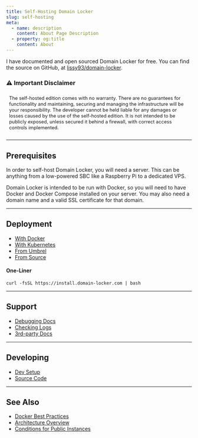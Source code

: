 ```yaml
---
title: Self-Hosting Domain Locker
slug: self-hosting  
meta:
  - name: description
    content: About Page Description
  - property: og:title
    content: About
---
```


I have documented and open sourced Domain Locker for free. You can find the source on GitHub, at [lissy93/domain-locker](https://github.com/lissy93/domain-locker).

### ⚠️ Important Disclaimer
<blockquote class="warning">
The self-hosted edition comes with no warranty. There are no guarantees for functionality and maintaining, securing and managing the infrastructure will be your responsibility. The developer cannot be held liable for any damages or losses caused by the use of the self-hosted edition.
It is not intended to be publicly exposed, unless secured it behind a firewall, with correct access controls implemented.
</blockquote>

---

## Prerequisites

In order to self-host Domain Locker, you will need a server.
This can be anything from a low-powered SBC like a Raspberry Pi  to a dedicated VPS.


Domain Locker is intended to be run with Docker, so you will need to have Docker and Docker Compose installed on your server.
You may also need a domain name and a valid SSL certificate for that domain.

---

## Deployment

- [With Docker](/about/self-hosting/deploying-with-docker-compose)
- [With Kubernetes](/about/self-hosting/deploying-with-kubernetes-helm-charts)
- [From Umbrel](/about/self-hosting/umbrel-os-app)
- [From Source](/about/self-hosting/deploying-from-source)

#### One-Liner

```
curl -fsSL https://install.domain-locker.com | bash
```

---

## Support

- [Debugging Docs](/about/developing/debugging)
- [Checking Logs](/about/developing/checking-logs)
- [3rd-party Docs](/about/developing/third-party-docs)

---

## Developing

- [Dev Setup](/about/developing)
- [Source Code](https://github.com/lissy93/domain-locker)

---

## See Also

- [Docker Best Practices](/about/developing/general-docker-advice)
- [Architecture Overview](/about/self-hosting/understanding-the-architecture)
- [Conditions for Public Instances](/about/self-hosting/guidelines-for-public-instance)




<style>
  .warning {
    background-color: var(--yellow-200);
    color: var(--yellow-800);
    border: 1px solid var(--yellow-600);
    border-radius: 0.25rem;
    padding: 0.5rem;
    margin: 0.25rem 0 1rem 0;
    font-size: 0.8rem;
    line-height: 1rem;
    p {
      margin: 0.2rem 0 0 0;
    }
  }
.screenshots-wrap {
  display: flex;
  gap: 1rem;
  justify-content: center;
  flex-wrap: wrap;
  img {
    height: 550px;
    width: auto;
    max-width: 100%;
    object-fit: contain;
    margin: 0;
    border-radius: 8px;
    box-shadow: 0 0 10px rgba(0,0,0,0.1);
  }
  @media (max-width: 600px) {
  flex-direction: column;
  align-items: center;
    img {
      height: auto;
      width: 100%;
      max-height: 550px;
    }
}
}


</style>
